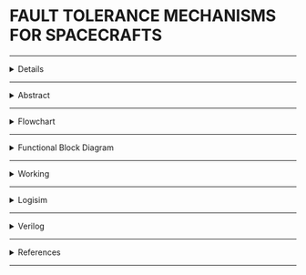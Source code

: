 #  FAULT TOLERANCE MECHANISMS FOR SPACECRAFTS

---

<details>
  
  ## Team Details

- **Semester**: 3rd Sem B. Tech. CSE
- **Section**: S2
- **Team ID**: 11

### Team Members:
1. **Aalima Khan**, Roll No: 231CS201, [Email](mailto:aalimakhan.231cs217@nitk.edu.in)
2. **Basitha Sadipirala**, Roll No: 231CS251, [Email](mailto:basithasadipirala.231cs251@nitk.edu.in)
3. **Bukke Lahari**, Roll No: 231CS217, [Email](mailto:laharinaik.231cs217@nitk.edu.in)

  
  
</details>

---

</details>
<details>
  <summary>Abstract</summary>
  
 
  -[click here](https://github.com/Lahari-Naik/S2-TEAM_11-MINIPROJECT/blob/main/Snapshots/Fault%20Tolerance%20in%20Spacecrafts(ABSTRACT).pdf) 
</details>

---
<details>
  <summary>Flowchart</summary>
  
  ![Flowchart referred for project](https://github.com/Lahari-Naik/S2-TEAM_11-MINIPROJECT/blob/main/Snapshots/TechnicalArchitecture.png) 
  
</details>

---
<details>
  <summary>Functional Block Diagram</summary>
  
  
  
  ![Functional Block Diagram](https://github.com/Lahari-Naik/S2-TEAM_11-MINIPROJECT/blob/main/Snapshots/BLOCK%20DIAGRAM.jpg) 
  

  
</details>

---

<details>
  <summary>Working</summary>
  
  -[click here](https://github.com/Lahari-Naik/S2-TEAM_11-MINIPROJECT/blob/main/Snapshots/WORKING.pdf)
  
</details>

---

<details>
  <summary>Logisim</summary>
  
  
  
  
  MAIN CIRCUIT![Logisim Final Circuit Diagram](https://github.com/Lahari-Naik/S2-TEAM_11-MINIPROJECT/blob/main/Logisim/Circuit%20%20Images/S2-T11.png)
  ![LEVEL 1 Circuit Diagram](https://github.com/Lahari-Naik/S2-TEAM_11-MINIPROJECT/blob/main/Logisim/Circuit%20%20Images/Level1Image.png)
  ![LEVEL 2 Circuit Diagram](https://github.com/Lahari-Naik/S2-TEAM_11-MINIPROJECT/blob/main/Logisim/Circuit%20%20Images/Level2Image.png)
  ![LEVEL 3 Circuit Diagram](https://github.com/Lahari-Naik/S2-TEAM_11-MINIPROJECT/blob/main/Logisim/Circuit%20%20Images/Level3.Image.png)
  ![LFSR Circuit Diagram](https://github.com/Lahari-Naik/S2-TEAM_11-MINIPROJECT/blob/main/Logisim/Circuit%20%20Images/LFSRImage.png)
  
  - [Brief description about logisim circuit](https://github.com/Lahari-Naik/S2-TEAM_11-MINIPROJECT/blob/main/Logisim/Design-Logisim.pdf)
  - [Download LFSR Circuit](https://github.com/Lahari-Naik/S2-TEAM_11-MINIPROJECT/blob/main/Logisim/Circuit/LFSR.circ)
  - [Download Level 1 Circuit](https://github.com/Lahari-Naik/S2-TEAM_11-MINIPROJECT/blob/main/Logisim/Circuit/level1.circ)
  - [Download Level 2 Circuit](https://github.com/Lahari-Naik/S2-TEAM_11-MINIPROJECT/blob/main/Logisim/Circuit/level2.circ)
  - [Download Level3 Circuit](https://github.com/Lahari-Naik/S2-TEAM_11-MINIPROJECT/blob/main/Logisim/Circuit/level3.circ)
  - [Download Logisim Final Circuit](https://github.com/Lahari-Naik/S2-TEAM_11-MINIPROJECT/blob/main/Logisim/Circuit/S2-T11.circ)
  
</details>

---

<details>
  <summary>Verilog</summary>
  

- [S2-T11-data.v](https://github.com/Lahari-Naik/S2-TEAM_11-MINIPROJECT/blob/main/Verilog/S2-T11-data.v)
- [S2-T11_tb.v](https://github.com/Lahari-Naik/S2-TEAM_11-MINIPROJECT/blob/main/Verilog/S2-T11_tb.v)
![S2-T11(output).png](https://github.com/Lahari-Naik/S2-TEAM_11-MINIPROJECT/blob/main/Verilog/S2-T11(output).png)
- Usage:
- To run the program, execute commands in the terminal:

```bash
iverilog -o dds S2-T11_tb.v S2-T11-data.v
```

```bash
vvp dds
```

### Output-1
  
```bash
Level 1 Inputs: R1L1=1 R2L1=0 R3L1=0 R4L1=0 R5L1=1 EL1=11110
Level 1 Passed: O1L1=1 O2L1=1 O3L1=1 O4L1=1 O5L1=1
Level 2 running...
Level 2 Inputs: R1L2=1 R2L2=1 R3L2=0 R4L2=0 R5L2=0 EL2=11100
User chose not to switch off the 4th bit. O4L2=0
Level 2 Passed: O1L2=1 O2L2=1 O3L2=1 O4L2=0 O5L2=0
Level 3 running...
Level 3 Inputs: R1L3=1 R2L3=1 R3L3=0 R4L3=0 R5L3=0 EL3=11000
User chose not to switch off the 3rd bit. O3L3=0
User asked to switch off 4th bit. O4L3 set to 0.
Level 3 Passed: O1L3=1 O2L3=1 O3L3=0 O4L3=0 O5L3=0
MISSION SUCCESSFUL!
  
-----------------------------
```

### Output-2
```bash
Level 1 Inputs: R1L1=0 R2L1=1 R3L1=1 R4L1=0 R5L1=0 EL1=11110
Level 1 Failed!
MISSION ABORTED!

-----------------------------
```
### Output-3
```bash
Level 1 Inputs: R1L1=1 R2L1=0 R3L1=1 R4L1=1 R5L1=0 EL1=11110
Level 1 Passed: O1L1=1 O2L1=1 O3L1=1 O4L1=1 O5L1=0
Level 2 running...
Level 2 Inputs: R1L2=1 R2L2=1 R3L2=0 R4L2=1 R5L2=1 EL2=11100
User asked to switch off 4th bit. O4L2 set to 0.
Level 2 Passed: O1L2=1 O2L2=1 O3L2=1 O4L2=0 O5L2=1
Level 3 running...
Level 3 Inputs: R1L3=1 R2L3=1 R3L3=0 R4L3=1 R5L3=1 EL3=11000
User asked to switch off 3rd bit. O3L3 set to 0.
User asked to switch off 4th bit. O4L3 set to 0.
Level 3 Passed: O1L3=1 O2L3=1 O3L3=0 O4L3=0 O5L3=1
MISSION SUCCESSFUL!

-----------------------------
```
</details>

---
 <details> <summary>References</summary>


- [Link 1](https://ntrs.nasa.gov/api/citations/20210020739/downloads/FinalCopy.pdf/)
- [Link 2](https://www.isro.gov.in/spacesciexp.html/)
- [Link 3](https://www.esa.int/Space_Safety/Hera/Fault_detection_isolation_and_recovery/)
- [Link 4](https://iopscience.iop.org/article/10.1088/1742-6596/2762/1/012064/pdf/)
- [Link 5](https://www.spacenavigators.com/post/fault-detection-and-recovery-in-satellite-aocs-ensuring-resilience-in-space/)



</details>

---



  

